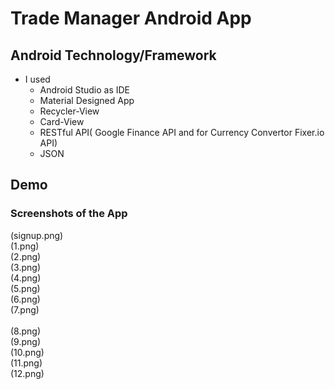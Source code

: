 # Trade Manager Android App

## Android Technology/Framework
+ I used
	* Android Studio as IDE
	* Material Designed App
	* Recycler-View
	* Card-View
	* RESTful API( Google Finance API and for Currency Convertor Fixer.io API)
	* JSON
	
## Demo
### Screenshots of the App	
(signup.png) <br />
(1.png) <br />
(2.png) <br />
(3.png) <br />
(4.png) <br />
(5.png) <br />
(6.png) <br />
(7.png) <br />	
(8.png) <br />
(9.png) <br />
(10.png) <br />
(11.png) <br />
(12.png) <br />
